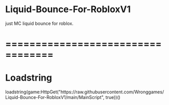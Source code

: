 # Liquid-Bounce-For-RobloxV1
just MC liquid bounce for roblox.
# ==================================

# Loadstring
</code>
loadstring(game:HttpGet("https://raw.githubusercontent.com/Wronggames/Liquid-Bounce-For-RobloxV1/main/MainScript", true))()

